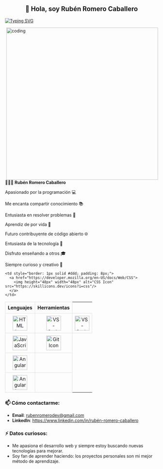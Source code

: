 ## <h2 align="center">👋 Hola, soy Rubén Romero Caballero</h2>
<!-- SVG TYPING -->
[![Typing SVG](https://readme-typing-svg.herokuapp.com?color=007FFF&size=35&center=true&vCenter=true&width=1000&lines=Hola+👋;¡Bienvenido+a+mi+perfil+de+GitHub!+🤗;Mi+nombre+es+Rubén+Romero+Caballero+👨;;Me+apasiona+la+programación+💻;Me+encanta+compartir+conocimientos+📚;Soy+un+entusiasta+de+resolver+problemas+🧩;Soy+aprendiz+de+por+vida+📖;Me+gustaría+ser+contribuyente+de+código+abierto+🌐;Programar+es+mi+pasión+❤️;Soy+un+entusiasta+de+la+tecnología+🚀;Disfruto+enseñar+a+otros+🎓;Siempre+soy+curioso+y+creativo+🧠)](https://git.io/typing-svg)

<!-- ILLUSTRATION'S IMAGE -->
<img align="right" alt ="coding" width="500" src="https://technostupid.com/frontend/images/95116-coder.gif">

<!-- DESCRIPTION -->
👨🏾‍💻 **Rubén Romero Caballero**

Apasionado por la programación 💻

Me encanta compartir conocimiento 📚

Entusiasta en resolver problemas 🧩

Aprendiz de por vida 📖

Futuro contribuyente de código abierto 🌐

Entusiasta de la tecnología 🚀

Disfruto enseñando a otros 🎓

Siempre curioso y creativo 🧠
<!-- LANGUAGE & TOOLS -->
<table style="width: 100%; border-collapse: collapse; text-align: center;">
  <tr>
    <th style="border: 1px solid #ddd; padding: 8px;">Lenguajes</th>
    <th style="border: 1px solid #ddd; padding: 8px;">Herramientas</th>
  </tr>
  <tr>
    <td style="border: 1px solid #ddd; padding: 8px;">
      <a href="https://developer.mozilla.org/en-US/docs/Web/HTML">
        <img height="48px" width="48px" alt="HTML Icon" src="https://skillicons.dev/icons?i=html"/>
      </a>
    </td>
    <td style="border: 1px solid #ddd; padding: 8px;">
      <a href="https://code.visualstudio.com/">
        <img height="48px" width="48px" alt="VS-Code Icon" src="https://skillicons.dev/icons?i=vscode"/>
      </a>
    </td>
        <td style="border: 1px solid #ddd; padding: 8px;">
      <a href="https://code.visualstudio.com/">
        <img height="48px" width="48px" alt="VS-Code Icon" src="https://skillicons.dev/icons?i=vscode"/>
      </a>
    </td>
    
    <td style="border: 1px solid #ddd; padding: 8px;">
      <a href="https://developer.mozilla.org/en-US/docs/Web/CSS">
        <img height="48px" width="48px" alt="CSS Icon" src="https://skillicons.dev/icons?i=css"/>
      </a>
    </td>
  </tr>
  <tr>
    <td style="border: 1px solid #ddd; padding: 8px;">
      <a href="https://developer.mozilla.org/en-US/docs/Web/JavaScript">
        <img height="48px" width="48px" alt="JavaScript Icon" src="https://skillicons.dev/icons?i=javascript"/>
      </a>
    </td>
    <td style="border: 1px solid #ddd; padding: 8px;">
      <a href="https://git-scm.com/">
        <img height="48px" width="48px" alt="Git Icon" src="https://skillicons.dev/icons?i=git"/>
      </a>
    </td>
  </tr>
  <tr>
    <td style="border: 1px solid #ddd; padding: 8px;">
      <a href="https://angular.io/">
        <img height="48px" width="48px" alt="Angular Icon" src="https://skillicons.dev/icons?i=angular"/>
      </a>
    </td>
    <td style="border: 1px solid #ddd; padding: 8px;"></td>
  </tr>
    <tr>
    <td style="border: 1px solid #ddd; padding: 8px;">
      <a href="https://angular.io/">
        <img height="48px" width="48px" alt="Angular Icon" src="https://skillicons.dev/icons?i=java"/>
      </a>
    </td>
    <td style="border: 1px solid #ddd; padding: 8px;"></td>
  </tr>
</table>

### 📫 Cómo contactarme:

- **Email**: rubenromerodev@gmail.com
- **LinkedIn**: https://www.linkedin.com/in/rubén-romero-caballero
  
### ⚡ Datos curiosos:

- Me apasiona el desarrollo web y siempre estoy buscando nuevas tecnologías para mejorar.
- Soy fan de aprender haciendo: los proyectos personales son mi mejor método de aprendizaje.
